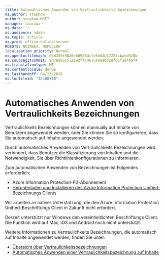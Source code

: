```yaml
---
title: Automatisches Anwenden von Vertraulichkeits Bezeichnungen
ms.author: stephow
author: stephow-MSFT
manager: laurawi
ms.date: ''
ms.audience: admin
ms.topic: article
ms.prod: office-online-server
ROBOTS: NOINDEX, NOFOLLOW
localization_priority: Normal
ms.openlocfilehash: 65d359f9826e689963cfe5e83b37227cbadd526b
ms.sourcegitcommit: 9d78905c512192ffc4675468abd2efc5f2e4baf4
ms.translationtype: MT
ms.contentlocale: de-DE
ms.lasthandoff: 04/23/2019
ms.locfileid: "32408718"
---
```

# <a name="auto-apply-sensitivity-labels"></a>Automatisches Anwenden von Vertraulichkeits Bezeichnungen

Vertraulichkeits Bezeichnungen können mannually auf Inhalte von Benutzern angewendet werden, oder Sie können Sie so konfigurieren, dass Sie automatisch auf Inhalte angewendet werden.

Durch automatisches Anwenden von Vertraulichkeits Bezeichnungen wird verhindert, dass Benutzer die Klassifizierung von Inhalten und die Notwendigkeit, Sie über Richtlinienkonfigurationen zu informieren.

Zum automatischen Anwenden von Bezeichnungen ist Folgendes erforderlich:

- Azure Information Protection-P2-Abonnement
- [Herunterladen und Installieren des Azure Information Protection Unified-Bezeichnungs Clients](https://docs.microsoft.com/en-us/azure/information-protection/rms-client/install-unifiedlabelingclient-app)

Wir arbeiten an nativer Unterstützung, die den Azure Information Protection Unified-Beschriftungs Client in Zukunft nicht erfordert.

Derzeit unterstützt nur Windows den vereinheitlichten Beschriftungs Client.  Die Funktion wird auf Mac, iOS und Android noch nicht unterstützt.

Weitere Informationen zu Vertraulichkeits Bezeichnungen, die automatisch auf Inhalte angewendet werden, finden Sie unter:

- [Übersicht über Vertraulichkeitsbezeichnungen](https://docs.microsoft.com/en-us/office365/securitycompliance/sensitivity-labels)
- [Automatisches Anwenden einer Vertraulichkeitsbezeichnung auf Inhalte](https://docs.microsoft.com/en-us/office365/securitycompliance/apply_sensitivity_label_automatically)